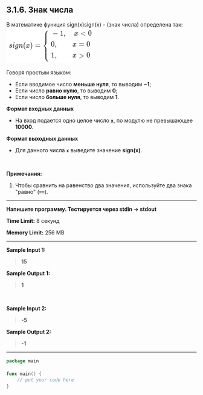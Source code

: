 ## 3.1.6. Знак числа

В математике функция sign(x)sign(x) - (знак числа) определена так:<br />
![](./doc/formula.png)

Говоря простым языком:

* Если вводимое число **меньше нуля**, то выводим **−1**;
* Если число **равно нулю**, то выводим **0**;
* Если число **больше нуля**, то выводим **1**.



**Формат входных данных**
* На вход подается одно целое число **`x`**, по модулю не превышающее **10000**. 

**Формат выходных данных**
* Для данного числа **`x`** выведите значение **sign(x)**.

<br />

**Примечания:**

1. Чтобы сравнить на равенство два значения, используйте два знака "равно" (**`==`**).
___
**Напишите программу. Тестируется через stdin → stdout**

**Time Limit:** 8 секунд

**Memory Limit:** 256 MB
___
**Sample Input 1:**
> **15**

**Sample Output 1:**
> **1**

<br />

**Sample Input 2:**
> **-5**

**Sample Output 2:**
> **-1**
___
```Go
package main

func main() {
    // put your code here
}
```